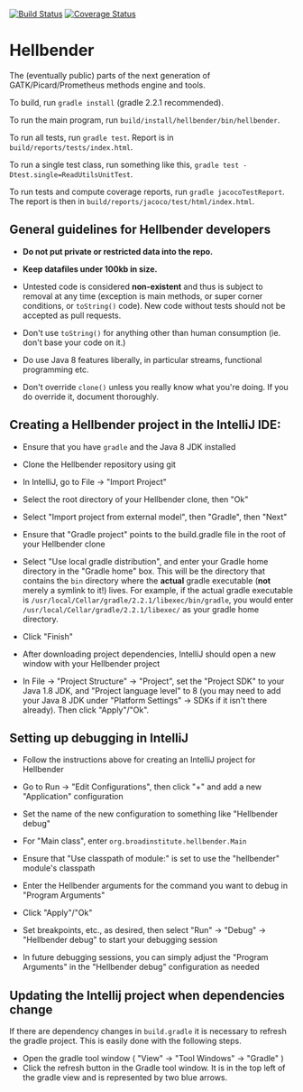 [![Build Status](https://magnum.travis-ci.com/broadinstitute/hellbender.svg?token=WFzCX7pDpMhnHx5RX8kq&branch=master)](https://magnum.travis-ci.com/broadinstitute/hellbender)
[![Coverage Status](https://coveralls.io/repos/broadinstitute/hellbender/badge.svg?branch=master)](https://coveralls.io/r/broadinstitute/hellbender?branch=master)

Hellbender
================

The (eventually public) parts of the next generation of GATK/Picard/Prometheus methods engine and tools.


To build, run `gradle install` (gradle 2.2.1 recommended).

To run the main program, run `build/install/hellbender/bin/hellbender`.

To run all tests, run `gradle test`. Report is in `build/reports/tests/index.html`.

To run a single test class, run something like this, `gradle test -Dtest.single=ReadUtilsUnitTest`.

To run tests and compute coverage reports, run `gradle jacocoTestReport`. The report is then in `build/reports/jacoco/test/html/index.html`.


General guidelines for Hellbender developers
----------------

* **Do not put private or restricted data into the repo.**

* **Keep datafiles under 100kb in size.**

* Untested code is considered **non-existent** and thus is subject to removal at any time (exception is main methods, or super corner conditions, or `toString()` code). New code without tests should not be accepted as pull requests.

* Don't use `toString()` for anything other than human consumption (ie. don't base your code on it.)

* Do use Java 8 features liberally, in particular streams, functional programming etc.

* Don't override `clone()` unless you really know what you're doing. If you do override it, document thoroughly.


Creating a Hellbender project in the IntelliJ IDE:
----------------

* Ensure that you have `gradle` and the Java 8 JDK installed

* Clone the Hellbender repository using git

* In IntelliJ, go to File -> "Import Project"

* Select the root directory of your Hellbender clone, then "Ok"

* Select "Import project from external model", then "Gradle", then "Next"

* Ensure that "Gradle project" points to the build.gradle file in the root of your Hellbender clone

* Select "Use local gradle distribution", and enter your Gradle home directory in the "Gradle home" box. This will be the directory that contains the `bin` directory where the **actual** gradle executable (**not** merely a symlink to it!) lives. For example, if the actual gradle executable is `/usr/local/Cellar/gradle/2.2.1/libexec/bin/gradle`, you would enter `/usr/local/Cellar/gradle/2.2.1/libexec/` as your gradle home directory.

* Click "Finish"

* After downloading project dependencies, IntelliJ should open a new window with your Hellbender project

* In File -> "Project Structure" -> "Project", set the "Project SDK" to your Java 1.8 JDK, and "Project language level" to 8 (you may need to add your Java 8 JDK under "Platform Settings" -> SDKs if it isn't there already). Then click "Apply"/"Ok".


Setting up debugging in IntelliJ
----------------

* Follow the instructions above for creating an IntelliJ project for Hellbender

* Go to Run -> "Edit Configurations", then click "+" and add a new "Application" configuration

* Set the name of the new configuration to something like "Hellbender debug"

* For "Main class", enter `org.broadinstitute.hellbender.Main`

* Ensure that "Use classpath of module:" is set to use the "hellbender" module's classpath

* Enter the Hellbender arguments for the command you want to debug in "Program Arguments"

* Click "Apply"/"Ok"

* Set breakpoints, etc., as desired, then select "Run" -> "Debug" -> "Hellbender debug" to start your debugging session

* In future debugging sessions, you can simply adjust the "Program Arguments" in the "Hellbender debug" configuration as needed

Updating the Intellij project when dependencies change
-------------------
If there are dependency changes in `build.gradle` it is necessary to refresh the gradle project. This is easily done with the following steps.

* Open the gradle tool window  ( "View" -> "Tool Windows" -> "Gradle" )
* Click the refresh button in the Gradle tool window.  It is in the top left of the gradle view and is represented by two blue arrows.
